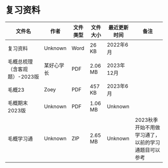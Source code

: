 # 复习资料

文件名|作者|文件类型|文件大小|最近更新时间|备注
---|---|---|---|---|---
复习资料|Unknown|Word|26 KB|2022年6月
毛概总梳理（含客观题）-2023版|某好心学长|PDF|2.06 MB|2023年12月
毛概23|Zoey|PDF|457 KB|2023年6月
毛概期末2023版|Unknown|PDF|1.06 MB|Unknown
毛概学习通|Unknown|ZIP|2.65 MB|Unknown|2023秋季开始不用做学习通了，以前的学习通题目可以参考
